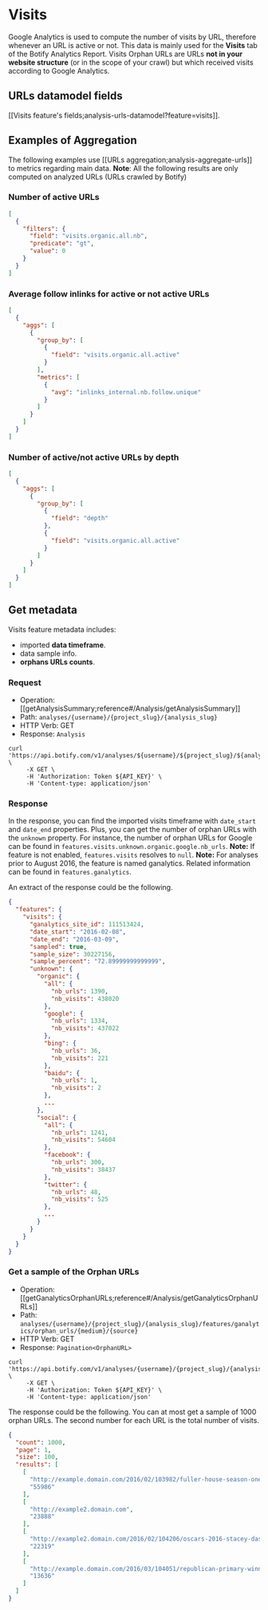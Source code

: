 # Visits

Google Analytics is used to compute the number of visits by URL, therefore whenever an URL is active or not. This data is mainly used for the **Visits** tab of the Botify Analytics Report.
Visits Orphan URLs are URLs **not in your website structure** (or in the scope of your crawl) but which received visits according to Google Analytics.


## URLs datamodel fields

[[Visits feature's fields;analysis-urls-datamodel?feature=visits]].


## Examples of Aggregation

The following examples use [[URLs aggregation;analysis-aggregate-urls]] to metrics regarding main data.
**Note**: All the following results are only computed on analyzed URLs (URLs crawled by Botify)

### Number of active URLs

```JSON
[
  {
    "filters": {
      "field": "visits.organic.all.nb",
      "predicate": "gt",
      "value": 0
    }
  }
]
```

### Average follow inlinks for active or not active URLs

```JSON
[
  {
    "aggs": [
      {
        "group_by": [
          { 
            "field": "visits.organic.all.active"
          }
        ],
        "metrics": [
          {
            "avg": "inlinks_internal.nb.follow.unique"
          }
        ]
      }
    ]
  }
]
```

### Number of active/not active URLs by depth

```JSON
[
  {
    "aggs": [
      {
        "group_by": [
          {
            "field": "depth"
          },
          { 
            "field": "visits.organic.all.active"
          }
        ]
      }
    ]
  }
]
```

## Get metadata

Visits feature metadata includes:
- imported **data timeframe**.
- data sample info.
- **orphans URLs counts**.

### Request

- Operation: [[getAnalysisSummary;reference#/Analysis/getAnalysisSummary]]
- Path: `analyses/{username}/{project_slug}/{analysis_slug}`
- HTTP Verb: GET
- Response: `Analysis`

```SH
curl 'https://api.botify.com/v1/analyses/${username}/${project_slug}/${analysis_slug}' \
     -X GET \
     -H 'Authorization: Token ${API_KEY}' \
     -H 'Content-type: application/json'
```

### Response

In the response, you can find the imported visits timeframe with `date_start` and `date_end` properties.
Plus, you can get the number of orphan URLs with the `unknown` property. For instance, the number of orphan URLs for Google can be found in `features.visits.unknown.organic.google.nb_urls`.
**Note:** If feature is not enabled, `features.visits` resolves to `null`.
**Note:** For analyses prior to August 2016, the feature is named ganalytics. Related information can be found in `features.ganalytics`.

An extract of the response could be the following.

```JSON
{
  "features": {
    "visits": {
      "ganalytics_site_id": 111513424,
      "date_start": "2016-02-08",
      "date_end": "2016-03-09",
      "sampled": true,
      "sample_size": 30227156,
      "sample_percent": "72.89999999999999",
      "unknown": {
        "organic": {
          "all": {
            "nb_urls": 1390,
            "nb_visits": 438020
          },
          "google": {
            "nb_urls": 1334,
            "nb_visits": 437022
          },
          "bing": {
            "nb_urls": 36,
            "nb_visits": 221
          },
          "baidu": {
            "nb_urls": 1,
            "nb_visits": 2
          },
          ...
        },
        "social": {
          "all": {
            "nb_urls": 1241,
            "nb_visits": 54604
          },
          "facebook": {
            "nb_urls": 300,
            "nb_visits": 38437
          },
          "twitter": {
            "nb_urls": 48,
            "nb_visits": 525
          },
          ...
        }
      }
    }
  }
}
```



### Get a sample of the Orphan URLs

- Operation: [[getGanalyticsOrphanURLs;reference#/Analysis/getGanalyticsOrphanURLs]]
- Path: `analyses/{username}/{project_slug}/{analysis_slug}/features/ganalytics/orphan_urls/{medium}/{source}`
- HTTP Verb: GET
- Response: `Pagination<OrphanURL>`

```SH
curl 'https://api.botify.com/v1/analyses/{username}/{project_slug}/{analysis_slug}/features/ganalytics/orphan_urls/{medium}/{source}' \
     -X GET \
     -H 'Authorization: Token ${API_KEY}' \
     -H 'Content-type: application/json'
```

The response could be the following. You can at most get a sample of 1000 orphan URLs. The second number for each URL is the total number of visits.

```JSON
{
  "count": 1000,
  "page": 1,
  "size": 100,
  "results": [
    [
      "http://example.domain.com/2016/02/103982/fuller-house-season-one",
      "55986"
    ],
    [
      "http://example2.domain.com",
      "23888"
    ],
    [
      "http://example2.domain.com/2016/02/104206/oscars-2016-stacey-dash",
      "22319"
    ],
    [
      "http://example.domain.com/2016/03/104051/republican-primary-winners-election-results-2016",
      "13636"
    ]
  ]
}
```
